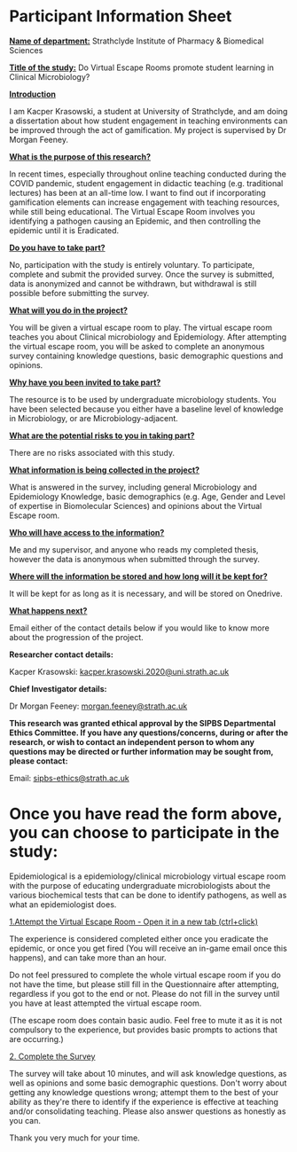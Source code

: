 **<h1>Participant Information Sheet</h1>**


**<ins>Name of department:</ins>** Strathclyde Institute of Pharmacy & Biomedical Sciences

**<ins>Title of the study:</ins>** Do Virtual Escape Rooms promote student learning in Clinical Microbiology?



**<ins>Introduction</ins>**

I am Kacper Krasowski, a student at University of Strathclyde, and am doing a dissertation about how student engagement in teaching environments can be improved through the act of gamification. My project is supervised by Dr Morgan Feeney.


**<ins>What is the purpose of this research?</ins>**

In recent times, especially throughout online teaching conducted during the COVID pandemic, student engagement in didactic teaching (e.g. traditional lectures) has been at an all-time low. I want to find out if incorporating gamification elements can increase engagement with teaching resources, while still being educational. The Virtual Escape Room involves you identifying a pathogen causing an Epidemic, and then controlling the epidemic until it is Eradicated.


**<ins>Do you have to take part?</ins>**

No, participation with the study is entirely voluntary. To participate, complete and submit the provided survey. Once the survey is submitted, data is anonymized and cannot be withdrawn, but withdrawal is still possible before submitting the survey.


**<ins>What will you do in the project?</ins>**

You will be given a virtual escape room to play. The virtual escape room teaches you about Clinical microbiology and Epidemiology. After attempting the virtual escape room, you will be asked to complete an anonymous survey containing knowledge questions, basic demographic questions and opinions.


**<ins>Why have you been invited to take part?</ins>**

The resource is to be used by undergraduate microbiology students. You have been selected because you either have a baseline level of knowledge in Microbiology, or are Microbiology-adjacent.


**<ins>What are the potential risks to you in taking part?</ins>**

There are no risks associated with this study.


**<ins>What information is being collected in the project?</ins>**

What is answered in the survey, including general Microbiology and Epidemiology Knowledge, basic demographics (e.g. Age, Gender and Level of expertise in Biomolecular Sciences) and opinions about the Virtual Escape room.


**<ins>Who will have access to the information?</ins>**

Me and my supervisor, and anyone who reads my completed thesis, however the data is anonymous when submitted through the survey.


**<ins>Where will the information be stored and how long will it be kept for?</ins>**

It will be kept for as long as it is necessary, and will be stored on Onedrive.


**<ins>What happens next?</ins>**

Email either of the contact details below if you would like to know more about the progression of the project.


**Researcher contact details:**

Kacper Krasowski: kacper.krasowski.2020@uni.strath.ac.uk

**Chief Investigator details:**

Dr Morgan Feeney: morgan.feeney@strath.ac.uk


**This research was granted ethical approval by the SIPBS Departmental Ethics Committee.
If you have any questions/concerns, during or after the research, or wish to contact an independent person to whom any questions may be directed or further information may be sought from, please contact:**

Email: sipbs-ethics@strath.ac.uk





**<h1>Once you have read the form above, you can choose to participate in the study:</h1>**

Epidemiological is a epidemiology/clinical microbiology virtual escape room with the purpose of educating undergraduate microbiologists about the various biochemical tests that can be done to identify pathogens, as well as what an epidemiologist does.


<a href="Epidemiological.html">1.Attempt the Virtual Escape Room - Open it in a new tab (ctrl+click)</a>

The experience is considered completed either once you eradicate the epidemic, or once you get fired (You will receive an in-game email once this happens), and can take more than an hour.

Do not feel pressured to complete the whole virtual escape room if you do not have the time, but please still fill in the Questionnaire after attempting, regardless if you got to the end or not. Please do not fill in the survey until you have at least attempted the virtual escape room.

(The escape room does contain basic audio. Feel free to mute it as it is not compulsory to the experience, but provides basic prompts to actions that are occurring.)



<a href="https://strathsci.qualtrics.com/jfe/form/SV_9WGMkDJ7oGBHrfg">2. Complete the Survey</a>

The survey will take about 10 minutes, and will ask knowledge questions, as well as opinions and some basic demographic questions. Don't worry about getting any knowledge questions wrong; attempt them to the best of your ability as they're there to identify if the experience is effective at teaching and/or consolidating teaching. Please also answer questions as honestly as you can.

Thank you very much for your time.
